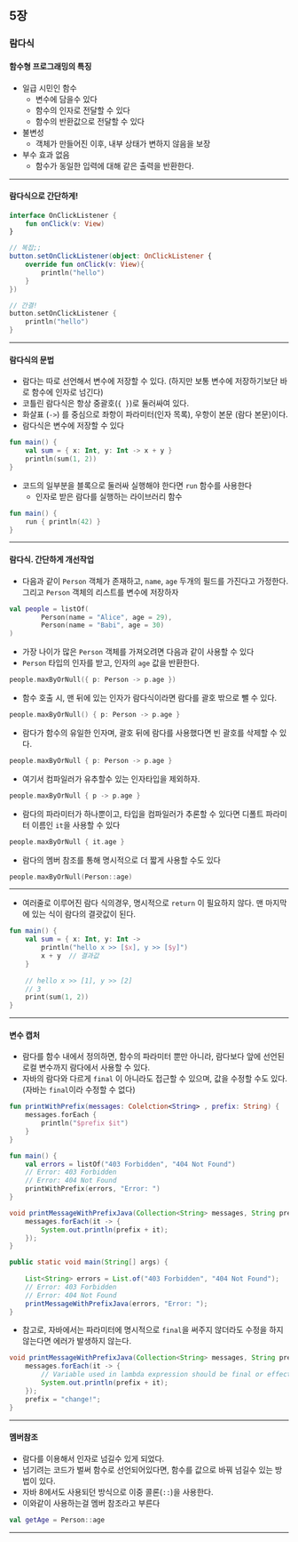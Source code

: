 ## 5장

### 람다식


#### 함수형 프로그래밍의 특징
- 일급 시민인 함수
  - 변수에 담을수 있다
  - 함수의 인자로 전달할 수 있다
  - 함수의 반환값으로 전달할 수 있다
- 불변성
  - 객체가 만들어진 이후, 내부 상태가 변하지 않음을 보장
- 부수 효과 없음
  - 함수가 동일한 입력에 대해 같은 출력을 반환한다.
---

#### 람다식으로 간단하게!

```kotlin
interface OnClickListener {
    fun onClick(v: View)
}

// 복잡;;
button.setOnClickListener(object: OnClickListener {
    override fun onClick(v: View){
        println("hello")
    }
})

// 간결!
button.setOnClickListener {
    println("hello")
}
```

---

#### 람다식의 문법
- 람다는 따로 선언해서 변수에 저장할 수 있다. (하지만 보통 변수에 저장하기보단 바로 함수에 인자로 넘긴다)
- 코틀린 람다식은 항상 중괄호(`{ }`)로 둘러싸여 있다.
- 화살표 (`->`) 를 중심으로 좌항이 파라미터(인자 목록), 우항이 본문 (람다 본문)이다.
- 람다식은 변수에 저장할 수 있다
```kotlin
fun main() {
    val sum = { x: Int, y: Int -> x + y }
    println(sum(1, 2))
}
```
- 코드의 일부분을 블록으로 둘러싸 실행해야 한다면 `run` 함수를 사용한다
  - 인자로 받은 람다를 실행하는 라이브러리 함수
```kotlin
fun main() {
    run { println(42) }
}
```

---

#### 람다식. 간단하게 개선작업
- 다음과 같이 `Person` 객체가 존재하고, `name`, `age` 두개의 필드를 가진다고 가정한다. 그리고 `Person` 객체의 리스트를 변수에 저장하자
```kotlin
val people = listOf(
        Person(name = "Alice", age = 29),
        Person(name = "Babi", age = 30)
)
```
- 가장 나이가 많은 `Person` 객체를 가져오려면 다음과 같이 사용할 수 있다
- `Person` 타입의 인자를 받고, 인자의 `age` 값을 반환한다.
```kotlin
people.maxByOrNull({ p: Person -> p.age })
```
- 함수 호출 시, 맨 뒤에 있는 인자가 람다식이라면 람다를 괄호 밖으로 뺄 수 있다.
```kotlin
people.maxByOrNull() { p: Person -> p.age }
```
- 람다가 함수의 유일한 인자며, 괄호 뒤에 람다를 사용했다면 빈 괄호를 삭제할 수 있다.
```kotlin
people.maxByOrNull { p: Person -> p.age }
```
- 여기서 컴파일러가 유추할수 있는 인자타입을 제외하자.
```kotlin
people.maxByOrNull { p -> p.age }
```
- 람다의 파라미터가 하나뿐이고, 타입을 컴파일러가 추론할 수 있다면 디폴트 파라미터 이름인 `it`을 사용할 수 있다
```kotlin
people.maxByOrNull { it.age }
```
- 람다의 멤버 참조를 통해 명시적으로 더 짧게 사용할 수도 있다
```kotlin
people.maxByOrNull(Person::age)
```

---

- 여러줄로 이루어진 람다 식의경우, 명시적으로 `return` 이 필요하지 않다. 맨 마지막에 있는 식이 람다의 결괏값이 된다.
```kotlin
fun main() {
    val sum = { x: Int, y: Int ->
        println("hello x >> [$x], y >> [$y]")
        x + y  // 결과값
    }
    
    // hello x >> [1], y >> [2]
    // 3
    print(sum(1, 2))
}
```

---

#### 변수 캡처
- 람다를 함수 내에서 정의하면, 함수의 파라미터 뿐만 아니라, 람다보다 앞에 선언된 로컬 변수까지 람다에서 사용할 수 있다.
- 자바의 람다와 다르게 `final` 이 아니라도 접근할 수 있으며, 값을 수정할 수도 있다.(자바는 `final`이라 수정할 수 없다)
```kotlin
fun printWithPrefix(messages: Colelction<String> , prefix: String) {
    messages.forEach {
        println("$prefix $it")
    }
}

fun main() {
    val errors = listOf("403 Forbidden", "404 Not Found")
    // Error: 403 Forbidden
    // Error: 404 Not Found
    printWithPrefix(errors, "Error: ")
}
```

```java
void printMessageWithPrefixJava(Collection<String> messages, String prefix){
    messages.forEach(it -> {
        System.out.println(prefix + it);
    });
}

public static void main(String[] args) {
  
    List<String> errors = List.of("403 Forbidden", "404 Not Found");
    // Error: 403 Forbidden
    // Error: 404 Not Found
    printMessageWithPrefixJava(errors, "Error: ");
}
```
- 참고로, 자바에서는 파라미터에 명시적으로 `final`을 써주지 않더라도 수정을 하지 않는다면 에러가 발생하지 않는다.
```java
void printMessageWithPrefixJava(Collection<String> messages, String prefix){
    messages.forEach(it -> {
        // Variable used in lambda expression should be final or effectively final
        System.out.println(prefix + it);
    });
    prefix = "change!";
}
```

---

#### 멤버참조
- 람다를 이용해서 인자로 넘길수 있게 되었다.
- 넘기려는 코드가 벌써 함수로 선언되어있다면, 함수를 값으로 바꿔 넘길수 있는 방법이 있다.
- 자바 8에서도 사용되던 방식으로 이중 콜론(`::`)을 사용한다.
- 이와같이 사용하는걸 멤버 참조라고 부른다
```kotlin
val getAge = Person::age
```

---
